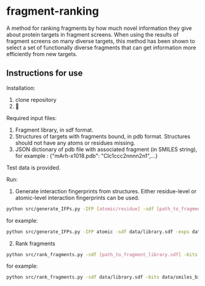 # fragment-ranking

A method for ranking fragments by how much novel information they give about protein targets in fragment screens. When using the results of fragment screens on many diverse targets, this method has been shown to select a set of functionally diverse fragments that can get information more efficiently from new targets. 

## Instructions for use

Installation:

1. clone repository
2. :construction:


Required input files:
1. Fragment library, in sdf format.
2. Structures of targets with fragments bound, in pdb format. Structures should not have any atoms or residues missing.
3. JSON dictionary of pdb file with associated fragment (in SMILES string), for example : {"mArh-x1018.pdb": "Clc1ccc2nnnn2n1",...}

Test data is provided.

Run:
1. Generate interaction fingerprints from structures. Either residue-level or atomic-level interaction fingerprints can be used. 
```bash
python src/generate_IFPs.py -IFP [atomic/residue] -sdf [path_to_fragment_library.sdf] -exps [path_to_experiments.json] -pdbs [path_to_pdb_files]
```
  for example:
```bash
python src/generate_IFPs.py -IFP atomic -sdf data/library.sdf -exps data/experiments_mArh.json -pdbs data/structures/
```
2. Rank fragments
```bash
python src/rank_fragments.py -sdf [path_to_fragment_library.sdf] -bits data/smiles_bits_[atomic/residue].json -o [output_file]
```
for example:
```bash
python src/rank_fragments.py -sdf data/library.sdf -bits data/smiles_bits_atomic.json -o ranked_fragments.json
```

